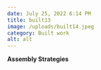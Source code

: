 ```yaml
---
date: July 25, 2022 6:14 PM
title: built13
image: /uploads/built14.jpeg
category: Built work
alt: alt
---
```

**Assembly Strategies**